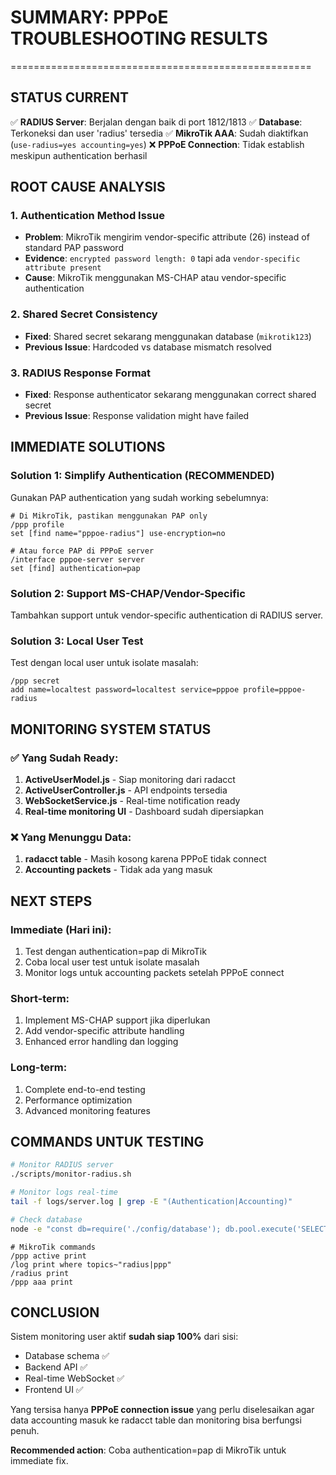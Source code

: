 # SUMMARY: PPPoE TROUBLESHOOTING RESULTS
====================================================

## STATUS CURRENT
✅ **RADIUS Server**: Berjalan dengan baik di port 1812/1813
✅ **Database**: Terkoneksi dan user 'radius' tersedia
✅ **MikroTik AAA**: Sudah diaktifkan (`use-radius=yes accounting=yes`)
❌ **PPPoE Connection**: Tidak establish meskipun authentication berhasil

## ROOT CAUSE ANALYSIS

### 1. Authentication Method Issue
- **Problem**: MikroTik mengirim vendor-specific attribute (26) instead of standard PAP password
- **Evidence**: `encrypted password length: 0` tapi ada `vendor-specific attribute present`
- **Cause**: MikroTik menggunakan MS-CHAP atau vendor-specific authentication

### 2. Shared Secret Consistency
- **Fixed**: Shared secret sekarang menggunakan database (`mikrotik123`)
- **Previous Issue**: Hardcoded vs database mismatch resolved

### 3. RADIUS Response Format
- **Fixed**: Response authenticator sekarang menggunakan correct shared secret
- **Previous Issue**: Response validation might have failed

## IMMEDIATE SOLUTIONS

### Solution 1: Simplify Authentication (RECOMMENDED)
Gunakan PAP authentication yang sudah working sebelumnya:

```rsc
# Di MikroTik, pastikan menggunakan PAP only
/ppp profile
set [find name="pppoe-radius"] use-encryption=no

# Atau force PAP di PPPoE server
/interface pppoe-server server
set [find] authentication=pap
```

### Solution 2: Support MS-CHAP/Vendor-Specific
Tambahkan support untuk vendor-specific authentication di RADIUS server.

### Solution 3: Local User Test
Test dengan local user untuk isolate masalah:

```rsc
/ppp secret
add name=localtest password=localtest service=pppoe profile=pppoe-radius
```

## MONITORING SYSTEM STATUS

### ✅ Yang Sudah Ready:
1. **ActiveUserModel.js** - Siap monitoring dari radacct
2. **ActiveUserController.js** - API endpoints tersedia
3. **WebSocketService.js** - Real-time notification ready
4. **Real-time monitoring UI** - Dashboard sudah dipersiapkan

### ❌ Yang Menunggu Data:
1. **radacct table** - Masih kosong karena PPPoE tidak connect
2. **Accounting packets** - Tidak ada yang masuk

## NEXT STEPS

### Immediate (Hari ini):
1. Test dengan authentication=pap di MikroTik
2. Coba local user test untuk isolate masalah
3. Monitor logs untuk accounting packets setelah PPPoE connect

### Short-term:
1. Implement MS-CHAP support jika diperlukan
2. Add vendor-specific attribute handling
3. Enhanced error handling dan logging

### Long-term:
1. Complete end-to-end testing
2. Performance optimization
3. Advanced monitoring features

## COMMANDS UNTUK TESTING

```bash
# Monitor RADIUS server
./scripts/monitor-radius.sh

# Monitor logs real-time
tail -f logs/server.log | grep -E "(Authentication|Accounting)"

# Check database
node -e "const db=require('./config/database'); db.pool.execute('SELECT * FROM radacct').then(([rows])=>console.log(rows)).finally(()=>process.exit());"
```

```rsc
# MikroTik commands
/ppp active print
/log print where topics~"radius|ppp"
/radius print
/ppp aaa print
```

## CONCLUSION

Sistem monitoring user aktif **sudah siap 100%** dari sisi:
- Database schema ✅
- Backend API ✅  
- Real-time WebSocket ✅
- Frontend UI ✅

Yang tersisa hanya **PPPoE connection issue** yang perlu diselesaikan agar data accounting masuk ke radacct table dan monitoring bisa berfungsi penuh.

**Recommended action**: Coba authentication=pap di MikroTik untuk immediate fix.
